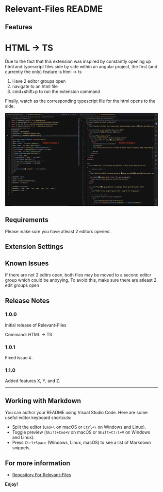 # Relevant-Files README


## Features

# HTML -> TS
Due to the fact that this extension was inspired by constantly opening up html and typescript files side by side within an angular project, the first (and currently the only) feature is html -> ts

1. Have 2 editor groups open
2. navigate to an html file
3. cmd+shift+p to run the extension command

Finally, watch as the corresponding typescript file for the html opens to the side.



![show casing editors](images/showEditors.png)

<!-- > Tip: Many popular extensions utilize animations. This is an excellent way to show off your extension! We recommend short, focused animations that are easy to follow. -->

## Requirements

Please make sure you have atleast 2 editors opened. 

## Extension Settings

## Known Issues

If there are not 2 editrs open, both files may be moved to a second editor group which could be anoyying. To avoid this, make sure there are atleast 2 edit groups open

## Release Notes


### 1.0.0

Initial release of Relevant-Files

Command: HTML -> TS 

### 1.0.1

Fixed issue #.

### 1.1.0

Added features X, Y, and Z.

---

<!-- ## Following extension guidelines -->

<!-- Ensure that you've read through the extensions guidelines and follow the best practices for creating your extension. -->

<!-- * [Extension Guidelines](https://code.visualstudio.com/api/references/extension-guidelines) -->

## Working with Markdown

You can author your README using Visual Studio Code. Here are some useful editor keyboard shortcuts:

* Split the editor (`Cmd+\` on macOS or `Ctrl+\` on Windows and Linux).
* Toggle preview (`Shift+Cmd+V` on macOS or `Shift+Ctrl+V` on Windows and Linux).
* Press `Ctrl+Space` (Windows, Linux, macOS) to see a list of Markdown snippets.

## For more information

* [Repository For Relevant-Files](http://code.visualstudio.com/docs/languages/markdown)
<!-- * [Markdown Syntax Reference](https://help.github.com/articles/markdown-basics/) -->

**Enjoy!**
